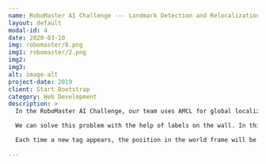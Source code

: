 ```yaml
---
name: RoboMaster AI Challenge --- Landmark Detection and Relocalization Model
layout: default
modal-id: 4
date: 2020-03-10
img: robomaster/0.png
img1: robomaster/2.png
img2: 
img3:
alt: image-alt
project-date: 2019
client: Start Bootstrap
category: Web Development
description: >
  In the RoboMaster AI Challenge, our team uses AMCL for global localization of the robot. However, such a situation may occur in practice. When two robots collide, the position of the robot will change significantly. Since the map is symmetrical, if the robot is hit to a symmetrical position, it may lead to incorrect localization (to a symmetrical position). This incorrect localization is particularly noticeable near the symmetry axis of the map. </br>

  We can solve this problem with the help of labels on the wall. In this model, we mainly use the Apriltag_ros published by The APRIL Robotics Laboratory at the University of Michigan to detect the tag. There are two problems here. One is that the form of tags is different from Apritag. The other is that we require high-precision tag detection. We encode the tags of this competition and increase the detection threshold according to the actual situation

  Each time a new tag appears, the position in the world frame will be recorded, and the old tag will be compared with the recorded position. If the comparison shows that the position of the tag changes, it indicates that the robot's localization is wrong. The new pose is computed by the relative transform between tag and robot. And AMCL is initialized.
  
---
```

